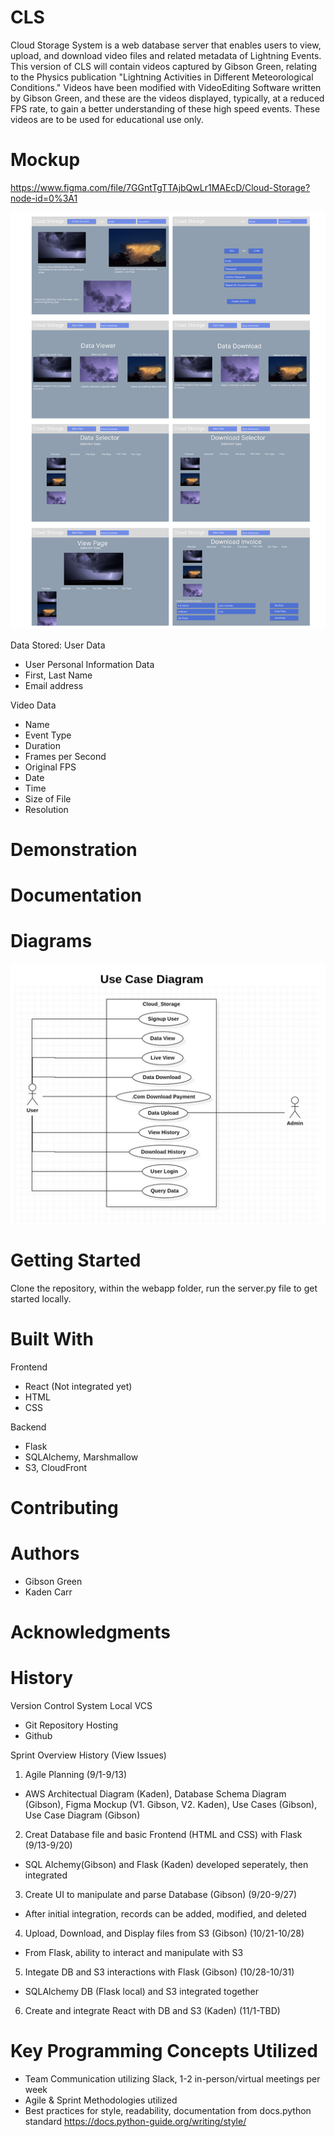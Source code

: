 # CLS

Cloud Storage System is a web database server that enables users to view, upload, and download video files and related metadata of Lightning Events. 
This version of CLS will contain videos captured by Gibson Green, relating to the Physics publication "Lightning Activities in Different Meteorological
Conditions." Videos have been modified with VideoEditing Software written by Gibson Green, and these are the videos displayed, typically, at a reduced
FPS rate, to gain a better understanding of these high speed events. These videos are to be used for educational use only. 

# Mockup
https://www.figma.com/file/7GGntTgTTAjbQwLr1MAEcD/Cloud-Storage?node-id=0%3A1

![alt text](https://github.com/gibsongreen/CLS/blob/a54594b331b327a04c7dae3b3d85845b221bb87a/webapp/static/Image.jpeg)

Data Stored:
User Data
- User Personal Information Data
- First, Last Name
- Email address

Video Data
- Name
- Event Type
- Duration
- Frames per Second
- Original FPS
- Date
- Time
- Size of File
- Resolution


# Demonstration


# Documentation

	

# Diagrams 
![alt text](https://github.com/gibsongreen/CLS/blob/44cca0aee384e0bbe58cc70cda95d67b389d0bf4/webapp/static/UseCaseDiagram.png)

	
# Getting Started
Clone the repository, within the webapp folder, run the server.py file to get started locally.

# Built With
Frontend
- React (Not integrated yet)
- HTML
- CSS

Backend 
- Flask
- SQLAlchemy, Marshmallow
- S3, CloudFront

# Contributing

# Authors
- Gibson Green
- Kaden Carr


# Acknowledgments

# History
Version Control System
Local VCS
- Git
Repository Hosting
- Github

Sprint Overview History (View Issues)
1. Agile Planning (9/1-9/13)
- AWS Architectual Diagram (Kaden), Database Schema Diagram (Gibson), Figma Mockup (V1. Gibson, V2. Kaden), Use Cases (Gibson), Use Case Diagram (Gibson)
2. Creat Database file and basic Frontend (HTML and CSS) with Flask (9/13-9/20)
- SQL Alchemy(Gibson) and Flask (Kaden) developed seperately, then integrated 
3. Create UI to manipulate and parse Database (Gibson) (9/20-9/27)
- After initial integration, records can be added, modified, and deleted
4. Upload, Download, and Display files from S3 (Gibson) (10/21-10/28)
- From Flask, ability to interact and manipulate with S3
5. Integate DB and S3 interactions with Flask (Gibson) (10/28-10/31)
- SQLAlchemy DB (Flask local) and S3 integrated together 
6. Create and integrate React with DB and S3 (Kaden) (11/1-TBD)

# Key Programming Concepts Utilized
- Team Communication utilizing Slack, 1-2 in-person/virtual meetings per week
- Agile & Sprint Methodologies utilized
- Best practices for style, readability, documentation from docs.python standard
https://docs.python-guide.org/writing/style/
